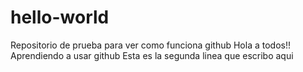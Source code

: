 # hello-world
Repositorio de prueba para ver como funciona github
Hola a todos!! Aprendiendo a usar github
Esta es la segunda linea que escribo aqui
